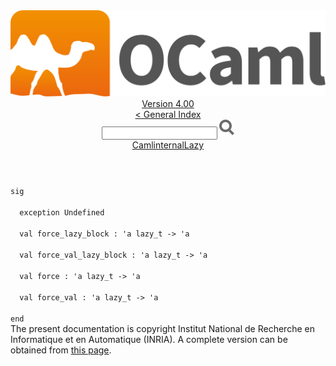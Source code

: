 <!-- ((! set title API !)) ((! set documentation !)) ((! set api !)) ((! set nobreadcrumb !)) -->
<div class="api"><header><nav class="toc brand"><a class="brand" href="https://ocaml.org/"><img src="colour-logo-gray.svg" class="svg" alt="OCaml"></a></nav><nav class="toc"><div class="toc_version"><a href="/docs" id="version-select">Version 4.00</a></div><a href="index.html">&lt; General Index</a><div class="api_search"><input type="text" name="apisearch" id="api_search" oninput="mySearch(false);" onkeypress="this.oninput();" onclick="this.oninput();" onpaste="this.oninput();">
<img src="search_icon.svg" alt="Search" class="svg" onclick="mySearch(false)"></div>
<div id="search_results"></div><div class="toc_title"><a href="CamlinternalLazy.html">CamlinternalLazy</a></div><ul></ul></nav></header>
<code class="code"><span class="keyword">sig</span><br>
&nbsp;&nbsp;<span class="keyword">exception</span>&nbsp;<span class="constructor">Undefined</span><br>
&nbsp;&nbsp;<span class="keyword">val</span>&nbsp;force_lazy_block&nbsp;:&nbsp;<span class="keywordsign">'</span>a&nbsp;lazy_t&nbsp;<span class="keywordsign">-&gt;</span>&nbsp;<span class="keywordsign">'</span>a<br>
&nbsp;&nbsp;<span class="keyword">val</span>&nbsp;force_val_lazy_block&nbsp;:&nbsp;<span class="keywordsign">'</span>a&nbsp;lazy_t&nbsp;<span class="keywordsign">-&gt;</span>&nbsp;<span class="keywordsign">'</span>a<br>
&nbsp;&nbsp;<span class="keyword">val</span>&nbsp;force&nbsp;:&nbsp;<span class="keywordsign">'</span>a&nbsp;lazy_t&nbsp;<span class="keywordsign">-&gt;</span>&nbsp;<span class="keywordsign">'</span>a<br>
&nbsp;&nbsp;<span class="keyword">val</span>&nbsp;force_val&nbsp;:&nbsp;<span class="keywordsign">'</span>a&nbsp;lazy_t&nbsp;<span class="keywordsign">-&gt;</span>&nbsp;<span class="keywordsign">'</span>a<br>
<span class="keyword">end</span></code><div class="copyright">The present documentation is copyright Institut National de Recherche en Informatique et en Automatique (INRIA). A complete version can be obtained from <a href="http://caml.inria.fr/pub/docs/manual-ocaml/">this page</a>.</div></div>